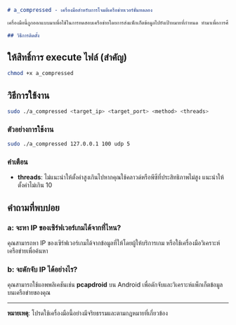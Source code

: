 ```markdown
# a_compressed - เครื่องมือสำหรับการโจมตีเครือข่ายเวอร์ชั่นทดลอง

เครื่องมือนี้ถูกออกแบบมาเพื่อใช้ในการทดสอบเครือข่ายโดยการส่งแพ็กเก็ตข้อมูลไปยังเป้าหมายที่กำหนด ทำมาเพื่อการศึกษาเท่านั้น

## วิธีการติดตั้ง

```


## ให้สิทธิ์การ execute ไฟล์ (สำคัญ)

```bash
chmod +x a_compressed
```

## วิธีการใช้งาน

```bash
sudo ./a_compressed <target_ip> <target_port> <method> <threads>
```

### ตัวอย่างการใช้งาน

```bash
sudo ./a_compressed 127.0.0.1 100 udp 5
```

### คำเตือน

- **threads**: ไม่แนะนำให้ตั้งค่าสูงเกินไปหากคุณใช้คลาวด์หรือพีซีที่ประสิทธิภาพไม่สูง แนะนำให้ตั้งค่าไม่เกิน 10

## คำถามที่พบบ่อย

### a: จะหา IP ของเซิร์ฟเวอร์เกมได้จากที่ไหน?
คุณสามารถหา IP ของเซิร์ฟเวอร์เกมได้จากข้อมูลที่ให้โดยผู้ให้บริการเกม หรือใช้เครื่องมือวิเคราะห์เครือข่ายเพื่อค้นหา

### b: จะดักจับ IP ได้อย่างไร?
คุณสามารถใช้แอพพลิเคชันเช่น **pcapdroid** บน Android เพื่อดักจับและวิเคราะห์แพ็กเก็ตข้อมูลบนเครือข่ายของคุณ

---

**หมายเหตุ**: โปรดใช้เครื่องมือนี้อย่างมีจริยธรรมและตามกฎหมายที่เกี่ยวข้อง
```
